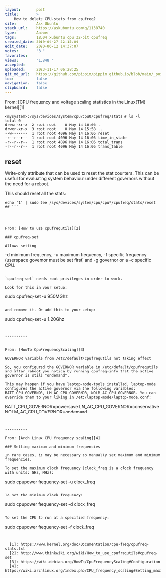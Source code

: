 ```yaml
---
layout:       post
title:        >
    How to delete CPU-stats from cpufreq?
site:         Ask Ubuntu
stack_url:    https://askubuntu.com/q/1138740
type:         Answer
tags:         18.04 xubuntu cpu 32-bit cpufreq
created_date: 2019-04-27 22:15:04
edit_date:    2020-06-12 14:37:07
votes:        "3 "
favorites:    
views:        "1,848 "
accepted:     
uploaded:     2023-11-17 06:28:25
git_md_url:   https://github.com/pippim/pippim.github.io/blob/main/_posts/2019/2019-04-27-How-to-delete-CPU-stats-from-cpufreq_.md
toc:          false
navigation:   false
clipboard:    false
---
```


From: [CPU frequency and voltage scaling statistics in the Linux(TM) kernel][1]

``` 
<mysystem>:/sys/devices/system/cpu/cpu0/cpufreq/stats # ls -l
total 0
drwxr-xr-x  2 root root    0 May 14 16:06 .
drwxr-xr-x  3 root root    0 May 14 15:58 ..
--w-------  1 root root 4096 May 14 16:06 reset
-r--r--r--  1 root root 4096 May 14 16:06 time_in_state
-r--r--r--  1 root root 4096 May 14 16:06 total_trans
-r--r--r--  1 root root 4096 May 14 16:06 trans_table
```


## reset

Write-only attribute that can be used to reset the stat counters. This can be
useful for evaluating system behaviour under different governors without the
need for a reboot.

This should reset all the stats:

``` 
echo '1' | sudo tee /sys/devices/system/cpu/cpu*/cpufreq/stats/reset
## ```




From: [How to use cpufrequtils][2]

### cpufreq-set

Allows setting

``` 
-d  minimum frequency,
-u  maximum frequency,
-f  specific frequency (userspace governor must be set first) and
-g  governor on a
-c  specific CPU.
```

`cpufreq-set` needs root privileges in order to work. 

Look for this in your setup:

``` 
sudo cpufreq-set -u 950MGhz
```

and remove it. Or add this to your setup:

``` 
sudo cpufreq-set -u 1.20Ghz
```


----------


From: [HowTo CpuFrequencyScaling][3] 

GOVERNOR variable from /etc/default/cpufrequtils not taking effect

So, you configured the GOVERNOR variable in /etc/default/cpufrequtils and after reboot you notice by running cpufreq-info that the active governor is still "ondemand".

This may happen if you have laptop-mode-tools installed. laptop-mode configures the active governor via the following variables: BATT_CPU_GOVERNOR, LM_AC_CPU_GOVERNOR, NOLM_AC_CPU_GOVERNOR. You can override them to your liking in /etc/laptop-mode/laptop-mode.conf:

``` 
BATT_CPU_GOVERNOR=powersave
LM_AC_CPU_GOVERNOR=conservative
NOLM_AC_CPU_GOVERNOR=ondemand
```


----------

From: [Arch Linux CPU frequency scaling][4]

### Setting maximum and minimum frequencies

In rare cases, it may be necessary to manually set maximum and minimum frequencies.

To set the maximum clock frequency (clock_freq is a clock frequency with units: GHz, MHz):

``` 
sudo cpupower frequency-set -u clock_freq
```

To set the minimum clock frequency:

``` 
sudo cpupower frequency-set -d clock_freq
```

To set the CPU to run at a specified frequency:

``` 
sudo cpupower frequency-set -f clock_freq
```


  [1]: https://www.kernel.org/doc/Documentation/cpu-freq/cpufreq-stats.txt
  [2]: http://www.thinkwiki.org/wiki/How_to_use_cpufrequtils#cpufreq-set
  [3]: https://wiki.debian.org/HowTo/CpuFrequencyScaling#Configuration
  [4]: https://wiki.archlinux.org/index.php/CPU_frequency_scaling#Setting_maximum_and_minimum_frequencies
